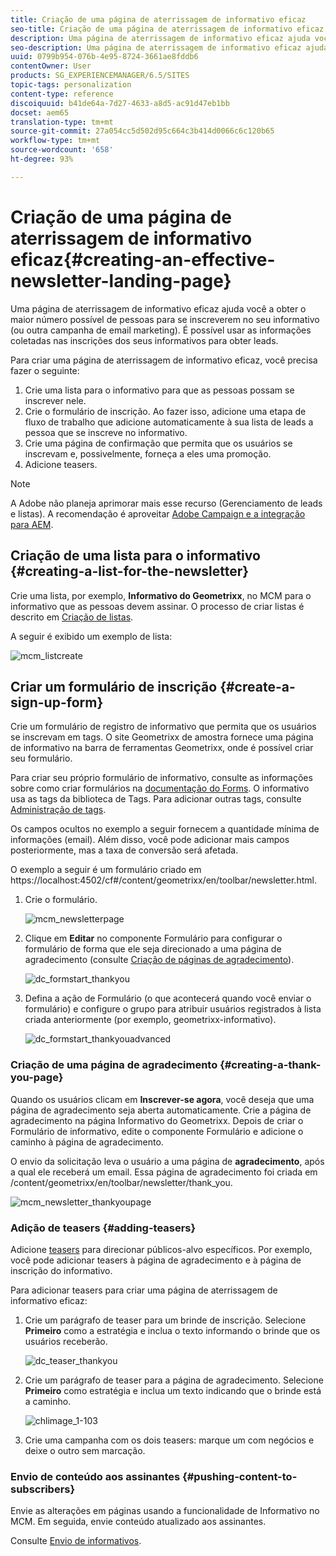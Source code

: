 ```yaml
---
title: Criação de uma página de aterrissagem de informativo eficaz
seo-title: Criação de uma página de aterrissagem de informativo eficaz
description: Uma página de aterrissagem de informativo eficaz ajuda você a obter o maior número possível de pessoas para se inscreverem no seu informativo (ou outra campanha de email marketing). É possível usar as informações coletadas nas inscrições dos seus informativos para obter leads.
seo-description: Uma página de aterrissagem de informativo eficaz ajuda você a obter o maior número possível de pessoas para se inscreverem no seu informativo (ou outra campanha de email marketing). É possível usar as informações coletadas nas inscrições dos seus informativos para obter leads.
uuid: 0799b954-076b-4e95-8724-3661ae8fddb6
contentOwner: User
products: SG_EXPERIENCEMANAGER/6.5/SITES
topic-tags: personalization
content-type: reference
discoiquuid: b41de64a-7d27-4633-a8d5-ac91d47eb1bb
docset: aem65
translation-type: tm+mt
source-git-commit: 27a054cc5d502d95c664c3b414d0066c6c120b65
workflow-type: tm+mt
source-wordcount: '658'
ht-degree: 93%

---
```



# Criação de uma página de aterrissagem de informativo eficaz{#creating-an-effective-newsletter-landing-page}

Uma página de aterrissagem de informativo eficaz ajuda você a obter o maior número possível de pessoas para se inscreverem no seu informativo (ou outra campanha de email marketing). É possível usar as informações coletadas nas inscrições dos seus informativos para obter leads.

Para criar uma página de aterrissagem de informativo eficaz, você precisa fazer o seguinte:

1. Crie uma lista para o informativo para que as pessoas possam se inscrever nele.
1. Crie o formulário de inscrição. Ao fazer isso, adicione uma etapa de fluxo de trabalho que adicione automaticamente à sua lista de leads a pessoa que se inscreve no informativo.
1. Crie uma página de confirmação que permita que os usuários se inscrevam e, possivelmente, forneça a eles uma promoção.
1. Adicione teasers.

>[!NOTE]
>
>A Adobe não planeja aprimorar mais esse recurso (Gerenciamento de leads e listas).
>A recomendação é aproveitar [Adobe Campaign e a integração para AEM](/help/sites-administering/campaign.md).

## Criação de uma lista para o informativo {#creating-a-list-for-the-newsletter}

Crie uma lista, por exemplo, **Informativo do Geometrixx**, no MCM para o informativo que as pessoas devem assinar. O processo de criar listas é descrito em [Criação de listas](/help/sites-classic-ui-authoring/classic-personalization-campaigns.md#creatingnewlists).

A seguir é exibido um exemplo de lista:

![mcm_listcreate](assets/mcm_listcreate.png)

## Criar um formulário de inscrição {#create-a-sign-up-form}

Crie um formulário de registro de informativo que permita que os usuários se inscrevam em tags. O site Geometrixx de amostra fornece uma página de informativo na barra de ferramentas Geometrixx, onde é possível criar seu formulário.

Para criar seu próprio formulário de informativo, consulte as informações sobre como criar formulários na [documentação do Forms](/help/sites-authoring/default-components.md#form). O informativo usa as tags da biblioteca de Tags. Para adicionar outras tags, consulte [Administração de tags](/help/sites-authoring/tags.md#tagadministration).

Os campos ocultos no exemplo a seguir fornecem a quantidade mínima de informações (email). Além disso, você pode adicionar mais campos posteriormente, mas a taxa de conversão será afetada.

O exemplo a seguir é um formulário criado em https://localhost:4502/cf#/content/geometrixx/en/toolbar/newsletter.html.

1. Crie o formulário.

   ![mcm_newsletterpage](assets/mcm_newsletterpage.png)

1. Clique em **Editar** no componente Formulário para configurar o formulário de forma que ele seja direcionado a uma página de agradecimento (consulte [Criação de páginas de agradecimento](#creating-a-thank-you-page)).

   ![dc_formstart_thankyou](assets/dc_formstart_thankyou.png)

1. Defina a ação de Formulário (o que acontecerá quando você enviar o formulário) e configure o grupo para atribuir usuários registrados à lista criada anteriormente (por exemplo, geometrixx-informativo).

   ![dc_formstart_thankyouadvanced](assets/dc_formstart_thankyouadvanced.png)

### Criação de uma página de agradecimento {#creating-a-thank-you-page}

Quando os usuários clicam em **Inscrever-se agora**, você deseja que uma página de agradecimento seja aberta automaticamente. Crie a página de agradecimento na página Informativo do Geometrixx. Depois de criar o Formulário de informativo, edite o componente Formulário e adicione o caminho à página de agradecimento.

O envio da solicitação leva o usuário a uma página de **agradecimento**, após a qual ele receberá um email. Essa página de agradecimento foi criada em /content/geometrixx/en/toolbar/newsletter/thank_you.

![mcm_newsletter_thankyoupage](assets/mcm_newsletter_thankyoupage.png)

### Adição de teasers {#adding-teasers}

Adicione [teasers](/help/sites-classic-ui-authoring/classic-personalization-campaigns.md#teasers) para direcionar públicos-alvo específicos. Por exemplo, você pode adicionar teasers à página de agradecimento e à página de inscrição do informativo.

Para adicionar teasers para criar uma página de aterrissagem de informativo eficaz:

1. Crie um parágrafo de teaser para um brinde de inscrição. Selecione **Primeiro** como a estratégia e inclua o texto informando o brinde que os usuários receberão.

   ![dc_teaser_thankyou](assets/dc_teaser_thankyou.png)

1. Crie um parágrafo de teaser para a página de agradecimento. Selecione **Primeiro** como estratégia e inclua um texto indicando que o brinde está a caminho.

   ![chlimage_1-103](assets/chlimage_1-103.png)

1. Crie uma campanha com os dois teasers: marque um com negócios e deixe o outro sem marcação.

### Envio de conteúdo aos assinantes {#pushing-content-to-subscribers}

Envie as alterações em páginas usando a funcionalidade de Informativo no MCM. Em seguida, envie conteúdo atualizado aos assinantes.

Consulte [Envio de informativos](/help/sites-classic-ui-authoring/classic-personalization-campaigns.md#newsletters).
